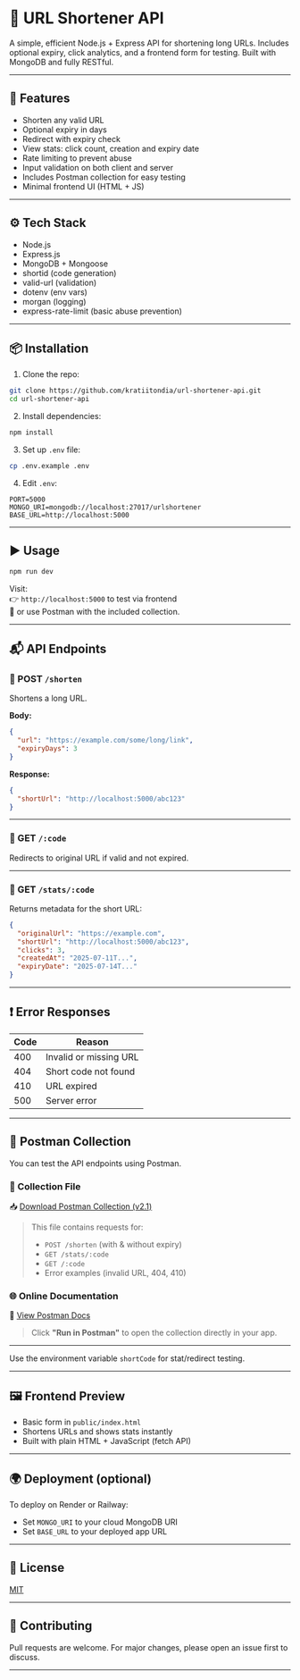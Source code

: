 
# 🔗 URL Shortener API

A simple, efficient Node.js + Express API for shortening long URLs. Includes optional expiry, click analytics, and a frontend form for testing. Built with MongoDB and fully RESTful.

---

## 🚀 Features

- Shorten any valid URL
- Optional expiry in days
- Redirect with expiry check
- View stats: click count, creation and expiry date
- Rate limiting to prevent abuse
- Input validation on both client and server
- Includes Postman collection for easy testing
- Minimal frontend UI (HTML + JS)

---

## ⚙️ Tech Stack

- Node.js
- Express.js
- MongoDB + Mongoose
- shortid (code generation)
- valid-url (validation)
- dotenv (env vars)
- morgan (logging)
- express-rate-limit (basic abuse prevention)

---

## 📦 Installation

1. Clone the repo:
```bash
git clone https://github.com/kratiitondia/url-shortener-api.git
cd url-shortener-api

```

2. Install dependencies:
```bash
npm install
```

3. Set up `.env` file:
```bash
cp .env.example .env
```

4. Edit `.env`:
```
PORT=5000
MONGO_URI=mongodb://localhost:27017/urlshortener
BASE_URL=http://localhost:5000
```

---

## ▶️ Usage

```bash
npm run dev
```

Visit:  
👉 `http://localhost:5000` to test via frontend  
🧪 or use Postman with the included collection.

---

## 📬 API Endpoints

### 🔹 POST `/shorten`
Shortens a long URL.

**Body:**
```json
{
  "url": "https://example.com/some/long/link",
  "expiryDays": 3
}
```

**Response:**
```json
{
  "shortUrl": "http://localhost:5000/abc123"
}
```

---

### 🔹 GET `/:code`
Redirects to original URL if valid and not expired.

---

### 🔹 GET `/stats/:code`
Returns metadata for the short URL:

```json
{
  "originalUrl": "https://example.com",
  "shortUrl": "http://localhost:5000/abc123",
  "clicks": 3,
  "createdAt": "2025-07-11T...",
  "expiryDate": "2025-07-14T..."
}
```

---

## ❗ Error Responses

| Code | Reason                       |
|------|------------------------------|
| 400  | Invalid or missing URL       |
| 404  | Short code not found         |
| 410  | URL expired                  |
| 500  | Server error                 |

---

## 🧪 Postman Collection

You can test the API endpoints using Postman.

### 📁 Collection File

📥 [Download Postman Collection (v2.1)](./url-shortener-api.postman_collection.json)

> This file contains requests for:
> - `POST /shorten` (with & without expiry)
> - `GET /stats/:code`
> - `GET /:code`
> - Error examples (invalid URL, 404, 410)

### 🌐 Online Documentation

📖 [View Postman Docs](https://kratiitondiya.postman.co/workspace/65484e0d-ca02-4f69-8aab-deea0fd05584/documentation/46664195-43755e6e-1146-4616-93df-a013ebd55a88)

> Click **"Run in Postman"** to open the collection directly in your app.

---

Use the environment variable `shortCode` for stat/redirect testing.

---

## 🖼 Frontend Preview

- Basic form in `public/index.html`
- Shortens URLs and shows stats instantly
- Built with plain HTML + JavaScript (fetch API)

---

## 🌍 Deployment (optional)

To deploy on Render or Railway:
- Set `MONGO_URI` to your cloud MongoDB URI
- Set `BASE_URL` to your deployed app URL

---

## 📌 License

[MIT](LICENSE)

---

## 🤝 Contributing

Pull requests are welcome. For major changes, please open an issue first to discuss.

---
